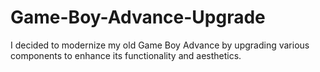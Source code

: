 # Game-Boy-Advance-Upgrade
I decided to modernize my old Game Boy Advance by upgrading various components to enhance its functionality and aesthetics.
